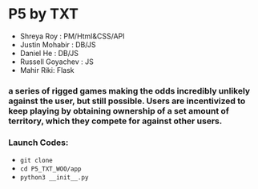 # P5 by TXT

* Shreya Roy : PM/Html&CSS/API
* Justin Mohabir : DB/JS
* Daniel He : DB/JS
* Russell Goyachev : JS
* Mahir Riki: Flask

### a series of rigged games making the odds incredibly unlikely against the user, but still possible. Users are incentivized to keep playing by obtaining ownership of a set amount of territory, which they compete for against other users.



### Launch Codes:
* `git clone` 
* `cd P5_TXT_WOO/app`
* `python3 __init__.py`
 
 
 
